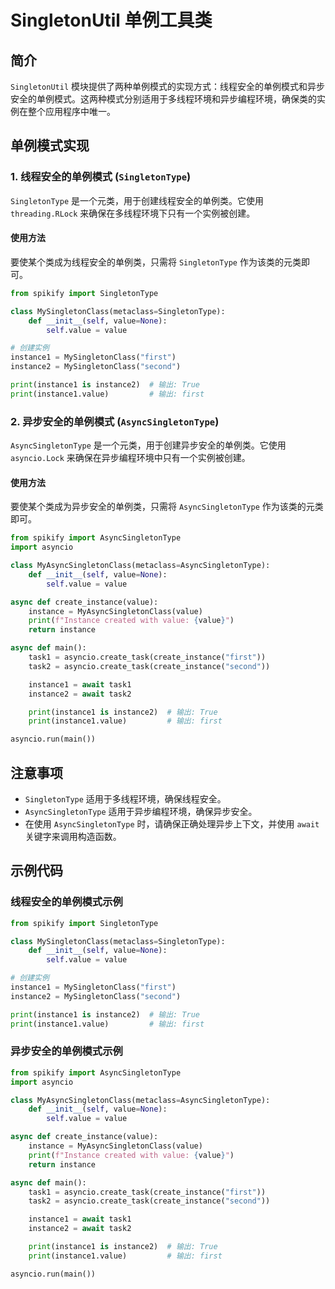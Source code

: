 # SingletonUtil 单例工具类

## 简介
`SingletonUtil` 模块提供了两种单例模式的实现方式：线程安全的单例模式和异步安全的单例模式。这两种模式分别适用于多线程环境和异步编程环境，确保类的实例在整个应用程序中唯一。

## 单例模式实现

### 1. 线程安全的单例模式 (`SingletonType`)
`SingletonType` 是一个元类，用于创建线程安全的单例类。它使用 `threading.RLock` 来确保在多线程环境下只有一个实例被创建。

#### 使用方法
要使某个类成为线程安全的单例类，只需将 `SingletonType` 作为该类的元类即可。

```python
from spikify import SingletonType

class MySingletonClass(metaclass=SingletonType):
    def __init__(self, value=None):
        self.value = value

# 创建实例
instance1 = MySingletonClass("first")
instance2 = MySingletonClass("second")

print(instance1 is instance2)  # 输出: True
print(instance1.value)         # 输出: first
```


### 2. 异步安全的单例模式 (`AsyncSingletonType`)
`AsyncSingletonType` 是一个元类，用于创建异步安全的单例类。它使用 `asyncio.Lock` 来确保在异步编程环境中只有一个实例被创建。

#### 使用方法
要使某个类成为异步安全的单例类，只需将 `AsyncSingletonType` 作为该类的元类即可。

```python
from spikify import AsyncSingletonType
import asyncio

class MyAsyncSingletonClass(metaclass=AsyncSingletonType):
    def __init__(self, value=None):
        self.value = value

async def create_instance(value):
    instance = MyAsyncSingletonClass(value)
    print(f"Instance created with value: {value}")
    return instance

async def main():
    task1 = asyncio.create_task(create_instance("first"))
    task2 = asyncio.create_task(create_instance("second"))

    instance1 = await task1
    instance2 = await task2

    print(instance1 is instance2)  # 输出: True
    print(instance1.value)         # 输出: first

asyncio.run(main())
```


## 注意事项
- `SingletonType` 适用于多线程环境，确保线程安全。
- `AsyncSingletonType` 适用于异步编程环境，确保异步安全。
- 在使用 `AsyncSingletonType` 时，请确保正确处理异步上下文，并使用 `await` 关键字来调用构造函数。

## 示例代码
### 线程安全的单例模式示例
```python
from spikify import SingletonType

class MySingletonClass(metaclass=SingletonType):
    def __init__(self, value=None):
        self.value = value

# 创建实例
instance1 = MySingletonClass("first")
instance2 = MySingletonClass("second")

print(instance1 is instance2)  # 输出: True
print(instance1.value)         # 输出: first
```


### 异步安全的单例模式示例
```python
from spikify import AsyncSingletonType
import asyncio

class MyAsyncSingletonClass(metaclass=AsyncSingletonType):
    def __init__(self, value=None):
        self.value = value

async def create_instance(value):
    instance = MyAsyncSingletonClass(value)
    print(f"Instance created with value: {value}")
    return instance

async def main():
    task1 = asyncio.create_task(create_instance("first"))
    task2 = asyncio.create_task(create_instance("second"))

    instance1 = await task1
    instance2 = await task2

    print(instance1 is instance2)  # 输出: True
    print(instance1.value)         # 输出: first

asyncio.run(main())
```
